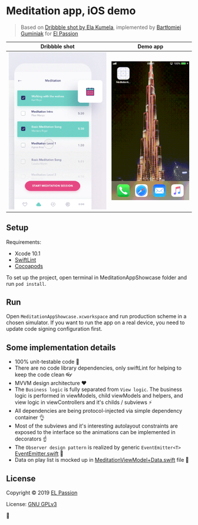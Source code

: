 # Meditation app, iOS demo

> Based on [Dribbble shot by Ela Kumela](https://dribbble.com/shots/3853204-Meditation-app?utm_source=Clipboard_Shot&utm_campaign=kumela&utm_content=Meditation%20app&utm_medium=Social_Share), implemented by [Bartłomiej Guminiak](https://github.com/bartguminiak) for [El Passion](https://www.elpassion.com)

|Dribbble shot|Demo app|
|:-:|:-:|
|[![Shot](readme_files/shot_animation.gif)](https://dribbble.com/shots/3116611-E-commerce-Today-s-deals-interaction)|![Preview](readme_files/app_demo.gif)|

## Setup

Requirements: 

- Xcode 10.1
- [SwiftLint](https://github.com/realm/SwiftLint)
- [Cocoapods](https://cocoapods.org)

To set up the project, open terminal in MeditationAppShowcase folder and run `pod install`.

## Run

Open `MeditationAppShowcase.xcworkspace` and run production scheme in a chosen simulator. If you want to run the app on a real device, you need to update code signing configuration first.

## Some implementation details

- 100% unit-testable code 🙏
- There are no code library dependencies, only swiftLint for helping to keep the code clean 👓
- MVVM design architecture ❤️
- The `Business logic` is fully separated from `View logic`. The business logic is performed in viewModels, child viewModels and helpers, and view logic in viewControllers and it's childs / subviews ⚡️
- All dependencies are being protocol-injected via simple dependency container 👌
- Most of the subviews and it's interesting autolayout constraints are exposed to the interface so the animations can be implemented in decorators ☝️
- The `Observer design pattern` is realized by generic `EventEmitter<T>` [EventEmitter.swift](MeditationAppShowcase/MeditationAppShowcase/Commons/Utilities/Observer/EventEmitter.swift) 🙏
- Data on play list is mocked up in [MeditationViewModel+Data.swift](⁨⁨⁨⁨⁨⁨MeditationAppShowcase/MeditationAppShowcase/Screens/Meditation/MeditationViewModel+Data.swift) file 🍺

## License

Copyright © 2019 [EL Passion](https://www.elpassion.com)

License: [GNU GPLv3](LICENSE)

🤠
